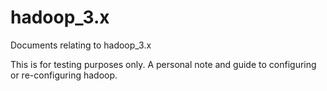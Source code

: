 # hadoop_3.x
Documents relating to hadoop_3.x

This is for testing purposes only. A personal note and guide to configuring or re-configuring hadoop.
